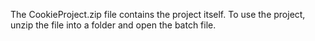 The CookieProject.zip file contains the project itself. 
To use the project, unzip the file into a folder and open the batch file. 
